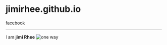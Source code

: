 jimirhee.github.io
==================
[facebook](https://www.facebook.com/)
__________________
I am **jimi Rhee**
![`one way`](http://eofdreams.com/data_images/dreams/hell/hell-07.jpg)

